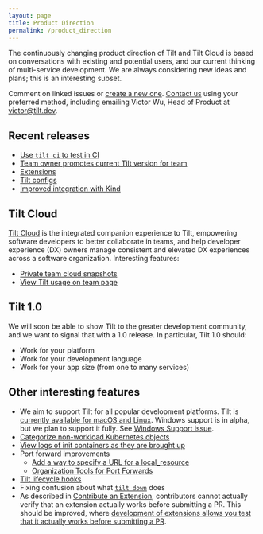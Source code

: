 ```yaml
---
layout: page
title: Product Direction
permalink: /product_direction
---
```


The continuously changing product direction of Tilt and Tilt Cloud is based on conversations with existing and potential users, and our current thinking of multi-service development. We are always considering new ideas and plans; this is an interesting subset.

Comment on linked issues or [create a new one](https://github.com/tilt-dev/tilt). [Contact us](/contact.html) using your preferred method, including emailing Victor Wu, Head of Product at <a href="mailto:victor@tilt.dev">victor@tilt.dev</a>. 

## Recent releases
- [Use `tilt ci` to test in CI](https://blog.tilt.dev/2020/04/16/how-to-not-break-server-startup.html)
- [Team owner promotes current Tilt version for team](https://docs.tilt.dev/teams.html)
- [Extensions](https://blog.tilt.dev/2020/04/01/more-customizable-tiltfiles-with-extensions.html)
- [Tilt configs](https://blog.tilt.dev/2020/02/21/add-your-own-options-to-your-tilt-config.html)
- [Improved integration with Kind](https://blog.tilt.dev/2020/02/11/delete-clusters-faster-with-kind.html)

## Tilt Cloud
[Tilt Cloud](https://docs.tilt.dev/sign_in_tilt_cloud.html) is the integrated companion experience to Tilt, empowering software developers to better collaborate in teams, and help developer experience (DX) owners manage consistent and elevated DX experiences across a software organization. Interesting features:

- [Private team cloud snapshots](https://github.com/tilt-dev/tilt/issues/3128)
- [View Tilt usage on team page](https://github.com/tilt-dev/tilt/issues/3130)

## Tilt 1.0
We will soon be able to show Tilt to the greater development community, and we want to signal that with a 1.0 release. In particular, Tilt 1.0 should:
- Work for your platform
- Work for your development language
- Work for your app size (from one to many services)

## Other interesting features

- We aim to support Tilt for all popular development platforms. Tilt is [currently available for macOS and Linux](https://docs.tilt.dev/install.html). Windows support is in alpha, but we plan to support it fully. See [Windows Support issue](https://github.com/tilt-dev/tilt/issues/1961).
- [Categorize non-workload Kubernetes objects](https://github.com/tilt-dev/tilt/issues/2989)
- [View logs of init containers as they are brought up](https://github.com/tilt-dev/tilt/issues/2292)
- Port forward improvements
  - [Add a way to specify a URL for a local_resource](https://github.com/tilt-dev/tilt/issues/2983)
  - [Organization Tools for Port Forwards](https://github.com/tilt-dev/tilt/issues/2548)
- [Tilt lifecycle hooks](https://github.com/tilt-dev/tilt/issues/1699)
- Fixing confusion about what [`tilt down`](https://docs.tilt.dev/cli/tilt_down.html) does
- As described in [Contribute an Extension](https://docs.tilt.dev/contribute_extension.html), contributors cannot actually verify that an extension actually works before submitting a PR. This should be improved, where [development of extensions allows you test that it actually works before submitting a PR](https://github.com/tilt-dev/tilt/issues/3188).



